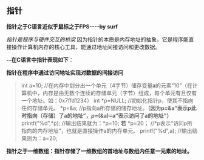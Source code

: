 


## 指针
**指针之于C语言近似乎鼠标之于FPS----by surf**

*指针是程序与硬件交互的桥梁*
因为指针的本质是内存地址的抽象，它是程序能直接操作计算机内存的核心工具，能通过地址间接访问和更改数据。

**--在C语言中指针表现如下**：

**指针在程序中通过访问地址实现对数据的间接访问**

>   int a=10;
>   //在内存中划分出一个单元（4字节）储存变量**a**的元素“10”（在计算机中，内存是由无数个连续的存储单元（字节）组成，每个单元有且仅有一个地址。如：0x7ffd1234）
>   int *p=NULL;
>   //初始化指针p，使其不指向任何存储单元。
>   *p=&a;
>   //p指向a所存储的储存地址。**（因为p=&a“表示p此时指向（存储）了a的地址”，*p=*(&a)=a“表示访问了a的地址”）**
>   printf(“%d”,*p);
>   //输出结果就为：*p=10;
>   **若**
>   *p=20；
>   //*p表示“访问p所指向的内存地址”，也就是直接操作a的内存单元。
>   printf("%d",a);
>   //输出结果则为：a=20;

**指针之于一维数组：指针存储了一维数组的首地址与数组内任意一元素的地址。**


<!--stackedit_data:
eyJoaXN0b3J5IjpbLTEzMjIxNzQ3MSwtMjc4Njc3ODY2LC05Nz
AwNzIwNjIsNTczMTk2OTMsLTIwODEwOTMxNDNdfQ==
-->